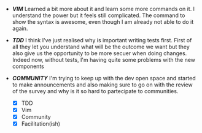 - ***VIM*** Learned a bit more about it and learn some more commands on it. I understand the power but it feels still complicated. The command to show the syntax is awesome, even though I am already not able to do it again. 
- ***TDD*** I think I've just realised why is important writing tests first. First of all they let you understand what will be the outcome we want but they also give us the opportunity to be more secuer when doing changes. Indeed now, without tests, I'm having quite some problems with the new components
- ***COMMUNITY*** I'm trying to keep up with the dev open space and started to make announcements and also making sure to go on with the review of the survey and why is it so hard to partecipate to communities.

  - [x] TDD
  - [x] Vim
  - [x] Community
  - [x] Facilitation(ish)